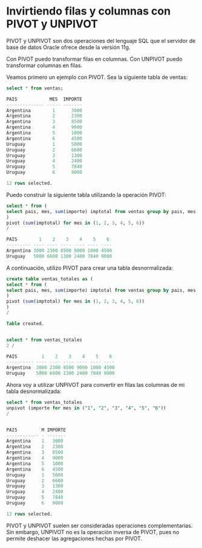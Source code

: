 # Invirtiendo filas y columnas con PIVOT y UNPIVOT

PIVOT y UNPIVOT son dos operaciones del lenguaje SQL que el servidor de base de datos Oracle ofrece desde la versión 11g.

Con PIVOT puedo transformar filas en columnas. Con UNPIVOT puedo transformar columnas en filas.


Veamos primero un ejemplo con PIVOT. Sea la siguiente tabla de ventas:

```sql
select * from ventas;

PAIS            MES  IMPORTE
-------------- ----- -------
Argentina        1      3000
Argentina        2      2300
Argentina        3      8500
Argentina        4      9000
Argentina        5      1000
Argentina        6      4500
Uruguay          1      5000
Uruguay          2      6600
Uruguay          3      1300
Uruguay          4      2400
Uruguay          5      7840
Uruguay          6      9000

12 rows selected.
```

Puedo construir la siguiente tabla utilizando la operación PIVOT:

```sql
select * from (
select pais, mes, sum(importe) imptotal from ventas group by pais, mes
)
pivot (sum(imptotal) for mes in (1, 2, 3, 4, 5, 6))
/

PAIS        1    2    3    4    5    6
--------- ---- ---- ---- ---- ---- ----
Argentina 3000 2300 8500 9000 1000 4500
Uruguay   5000 6600 1300 2400 7840 9000
```

A continuación, utilizo PIVOT para crear una tabla desnormalizada:

```sql
create table ventas_totales as (
select * from (
select pais, mes, sum(importe) imptotal from ventas group by pais, mes
)
pivot (sum(imptotal) for mes in (1, 2, 3, 4, 5, 6))
)
/

Table created.


select * from ventas_totales
2 /

PAIS         1    2    3    4    5    6
---------- ---- ---- ---- ---- ---- ----
Argentina  3000 2300 8500 9000 1000 4500
Uruguay    5000 6600 1300 2400 7840 9000
```

Ahora voy a utilizar UNPIVOT para convertir en filas las columnas de mi tabla desnormalizada:

```sql
select * from ventas_totales
unpivot (importe for mes in ("1", "2", "3", "4", "5", "6"))
/


PAIS         M IMPORTE
------------ - -------
Argentina    1   3000
Argentina    2   2300
Argentina    3   8500
Argentina    4   9000
Argentina    5   1000
Argentina    6   4500
Uruguay      1   5000
Uruguay      2   6600
Uruguay      3   1300
Uruguay      4   2400
Uruguay      5   7840
Uruguay      6   9000

12 rows selected.
```

PIVOT y UNPIVOT suelen ser consideradas operaciones complementarias. Sin embargo, UNPIVOT no es la operación inversa de PIVOT, pues no permite deshacer las agregaciones hechas por PIVOT.